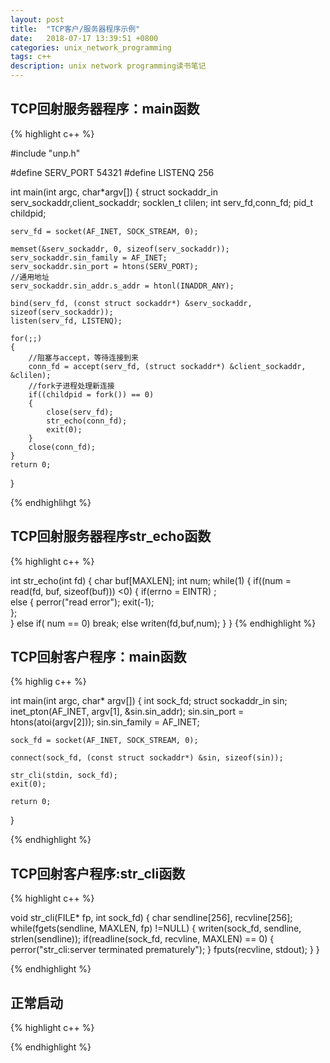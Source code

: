 ```yaml
---
layout: post
title:  "TCP客户/服务器程序示例"
date:   2018-07-17 13:39:51 +0800
categories: unix_network_programming
tags: c++
description: unix network programming读书笔记
---
```


## TCP回射服务器程序：main函数

{% highlight c++ %}

#include "unp.h"

#define SERV_PORT 54321
#define LISTENQ 256

int main(int argc, char*argv[])
{
    struct sockaddr_in serv_sockaddr,client_sockaddr;
    socklen_t clilen;
    int serv_fd,conn_fd;
    pid_t childpid;

    serv_fd = socket(AF_INET, SOCK_STREAM, 0);

    memset(&serv_sockaddr, 0, sizeof(serv_sockaddr));
    serv_sockaddr.sin_family = AF_INET;
    serv_sockaddr.sin_port = htons(SERV_PORT);
    //通用地址
    serv_sockaddr.sin_addr.s_addr = htonl(INADDR_ANY);

    bind(serv_fd, (const struct sockaddr*) &serv_sockaddr, sizeof(serv_sockaddr));
    listen(serv_fd, LISTENQ);

    for(;;)
    {
        //阻塞与accept，等待连接到来
        conn_fd = accept(serv_fd, (struct sockaddr*) &client_sockaddr, &clilen);
        //fork子进程处理新连接
        if((childpid = fork()) == 0)
        {
            close(serv_fd);
            str_echo(conn_fd);
            exit(0);
        }
        close(conn_fd);
    }
    return 0;
}

{% endhighlihgt %}

## TCP回射服务器程序str_echo函数

{% highlight c++ %}

int str_echo(int fd)
{
    char buf[MAXLEN];
    int num;
    while(1)
    {
        if((num = read(fd, buf, sizeof(buf))) <0)
        {
            if(errno = EINTR)
              ;           
            else
            {
                perror("read error");
                exit(-1);    
            };            
        }
        else if( num == 0)
          break;
        else
          writen(fd,buf,num);
    }
}
{% endhighlight %}

## TCP回射客户程序：main函数

{% highlig c++ %}

int main(int argc, char* argv[])
{
    int sock_fd;
    struct sockaddr_in sin;
    inet_pton(AF_INET, argv[1], &sin.sin_addr);
    sin.sin_port = htons(atoi(argv[2]));
    sin.sin_family = AF_INET;

    sock_fd = socket(AF_INET, SOCK_STREAM, 0);

    connect(sock_fd, (const struct sockaddr*) &sin, sizeof(sin));

    str_cli(stdin, sock_fd);
    exit(0);

    return 0;
}

{% endhighlight %}

## TCP回射客户程序:str_cli函数

{% highlight c++ %}

void str_cli(FILE* fp, int sock_fd)
{
    char sendline[256], recvline[256];
    while(fgets(sendline, MAXLEN, fp) !=NULL)
    {
        writen(sock_fd, sendline, strlen(sendline));
        if(readline(sock_fd, recvline, MAXLEN) == 0)
        {
            perror("str_cli:server terminated prematurely");
        }
        fputs(recvline, stdout);
    }
}
    
{% endhighlight %}

## 正常启动

{% highlight c++ %}


{% endhighlight %}